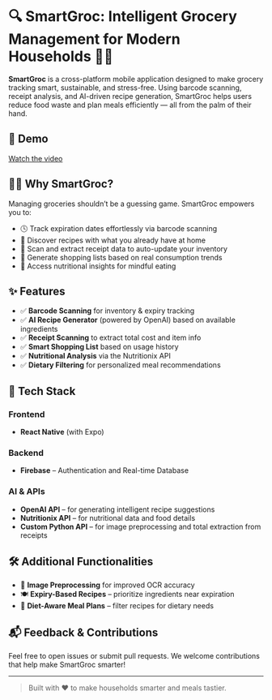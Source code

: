 # 🔍 SmartGroc: Intelligent Grocery Management for Modern Households 🛒🌱

**SmartGroc** is a cross-platform mobile application designed to make grocery tracking smart, sustainable, and stress-free. Using barcode scanning, receipt analysis, and AI-driven recipe generation, SmartGroc helps users reduce food waste and plan meals efficiently — all from the palm of their hand.

## 🚀 Demo

[Watch the video](https://drive.google.com/file/d/1M5Gwc-nvArUSQLG6zDrmSeVu9S-20Rbc/view?usp=sharing)

## 👨‍🍳 Why SmartGroc?

Managing groceries shouldn’t be a guessing game. SmartGroc empowers you to:
- 🕓 Track expiration dates effortlessly via barcode scanning
- 🍳 Discover recipes with what you already have at home
- 🧾 Scan and extract receipt data to auto-update your inventory
- 🛒 Generate shopping lists based on real consumption trends
- 🥗 Access nutritional insights for mindful eating

## ✨ Features

- ✅ **Barcode Scanning** for inventory & expiry tracking
- ✅ **AI Recipe Generator** (powered by OpenAI) based on available ingredients
- ✅ **Receipt Scanning** to extract total cost and item info
- ✅ **Smart Shopping List** based on usage history
- ✅ **Nutritional Analysis** via the Nutritionix API
- ✅ **Dietary Filtering** for personalized meal recommendations

## 🧠 Tech Stack

### Frontend
- **React Native** (with Expo)

### Backend
- **Firebase** – Authentication and Real-time Database

### AI & APIs
- **OpenAI API** – for generating intelligent recipe suggestions
- **Nutritionix API** – for nutritional data and food details
- **Custom Python API** – for image preprocessing and total extraction from receipts

## 🛠️ Additional Functionalities

- 📸 **Image Preprocessing** for improved OCR accuracy
- 🍽️ **Expiry-Based Recipes** – prioritize ingredients near expiration
- 🥦 **Diet-Aware Meal Plans** – filter recipes for dietary needs


## 📬 Feedback & Contributions

Feel free to open issues or submit pull requests. We welcome contributions that help make SmartGroc smarter!

---

> Built with ❤️ to make households smarter and meals tastier.
